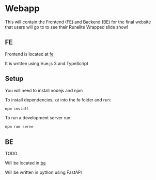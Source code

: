 # Webapp

This will contain the Frontend (FE) and Backend (BE) for the final website that users will go to to see their Runelite Wrapped slide show!

## FE

Frontend is located at [fe](./fe)

It is written using Vue.js 3 and TypeScript

## Setup

You will need to install nodejs and npm

To install dependencies, `cd` into the fe folder and run:
```sh
npm install
```

To run a development server run:
```sh
npm run serve
```


## BE

TODO

Will be located in [be](./be)

Will be written in python using FastAPI
